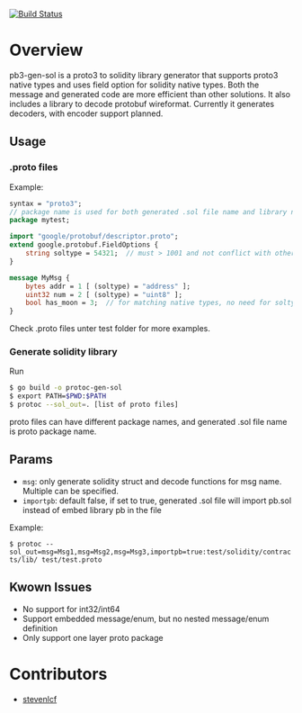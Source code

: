 [![Build Status](https://travis-ci.com/celer-network/gen-sol.svg?branch=master)](https://travis-ci.com/celer-network/gen-sol)
# Overview

pb3-gen-sol is a proto3 to solidity library generator that supports proto3 native types and uses field option for solidity native types. Both the message and generated code are more efficient than other solutions. It also includes a library to decode protobuf wireformat. Currently it generates decoders, with encoder support planned.

## Usage
### .proto files
Example:
```protobuf
syntax = "proto3";
// package name is used for both generated .sol file name and library name
package mytest;

import "google/protobuf/descriptor.proto";
extend google.protobuf.FieldOptions {
    string soltype = 54321;  // must > 1001 and not conflict with other extensions
}

message MyMsg {
    bytes addr = 1 [ (soltype) = "address" ];
    uint32 num = 2 [ (soltype) = "uint8" ];
    bool has_moon = 3;  // for matching native types, no need for soltype option
}
```
Check .proto files unter test folder for more examples.

### Generate solidity library
Run

```bash
$ go build -o protoc-gen-sol
$ export PATH=$PWD:$PATH
$ protoc --sol_out=. [list of proto files]
```

proto files can have different package names, and generated .sol file name is proto package name.

## Params
- `msg`: only generate solidity struct and decode functions for msg name. Multiple can be specified.
- `importpb`: default false, if set to true, generated .sol file will import pb.sol instead of embed library pb in the file

Example:

```$ protoc --sol_out=msg=Msg1,msg=Msg2,msg=Msg3,importpb=true:test/solidity/contracts/lib/ test/test.proto```

## Kwown Issues
- No support for int32/int64
- Support embedded message/enum, but no nested message/enum definition
- Only support one layer proto package

# Contributors
- [stevenlcf](https://github.com/stevenlcf)
